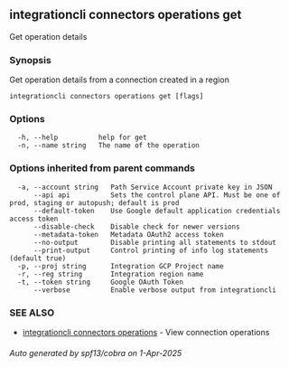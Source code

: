 ## integrationcli connectors operations get

Get operation details

### Synopsis

Get operation details from a connection created in a region

```
integrationcli connectors operations get [flags]
```

### Options

```
  -h, --help          help for get
  -n, --name string   The name of the operation
```

### Options inherited from parent commands

```
  -a, --account string   Path Service Account private key in JSON
      --api api          Sets the control plane API. Must be one of prod, staging or autopush; default is prod
      --default-token    Use Google default application credentials access token
      --disable-check    Disable check for newer versions
      --metadata-token   Metadata OAuth2 access token
      --no-output        Disable printing all statements to stdout
      --print-output     Control printing of info log statements (default true)
  -p, --proj string      Integration GCP Project name
  -r, --reg string       Integration region name
  -t, --token string     Google OAuth Token
      --verbose          Enable verbose output from integrationcli
```

### SEE ALSO

* [integrationcli connectors operations](integrationcli_connectors_operations.md)	 - View connection operations

###### Auto generated by spf13/cobra on 1-Apr-2025
